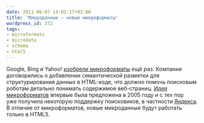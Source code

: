 ```yaml
---
date: 2011-06-07 14:02:17+03:00
title: 'Микроданные — новые микроформаты'
wordpress_id: 372
tags:
- microformats
- microdata
- schema
- html5
---
```


Google, Bing и Yahoo! [изобрели микроформаты][1] ещё раз. Компании договорились о добавлении семантической разметки для структурирования данных в HTML-коде, что должно помочь поисковым роботам детально понимать содержимое веб-страниц. [Идея микроформатов][2] впервые была предложена в 2005 году и с тех пор уже получила некоторую поддержку поисковиков, в частности [Яндекса][3]. В отличие от микроформатов, новые микроданные будут работать только в HTML5.

[1]: http://schema.org/
[2]: http://microformats.org/wiki/Main_Page
[3]: http://help.yandex.ru/webmaster/?id=1111670
